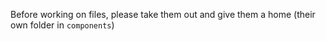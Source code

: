 Before working on files, please take them out and give them a home (their own folder in `components`)
